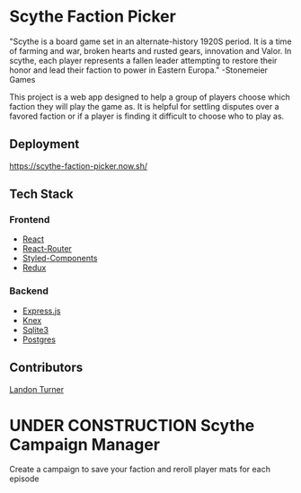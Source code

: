 # Scythe Faction Picker

"Scythe is a board game set in an alternate-history 1920S period. It is a time of farming and war, broken hearts and rusted gears, innovation and Valor. In scythe, each player represents a fallen leader attempting to restore their honor and lead their faction to power in Eastern Europa." -Stonemeier Games

This project is a web app designed to help a group of players choose which faction they will play the game as. It is helpful for settling disputes over a favored faction or if a player is finding it difficult to choose who to play as.

## Deployment

https://scythe-faction-picker.now.sh/

## Tech Stack

### Frontend
* [React](https://reactjs.org/)
* [React-Router](https://reactrouter.com/web/guides/quick-start)
* [Styled-Components](https://styled-components.com/)
* [Redux](https://redux.js.org/introduction/getting-started)
### Backend
* [Express.js](https://expressjs.com/)
* [Knex](http://knexjs.org/)
* [Sqlite3](https://www.sqlite.org/index.html)
* [Postgres](https://www.postgresql.org/)

## Contributors

[Landon Turner](https://github.com/landoDev)

# UNDER CONSTRUCTION Scythe Campaign Manager
Create a campaign to save your faction and reroll player mats for each episode
